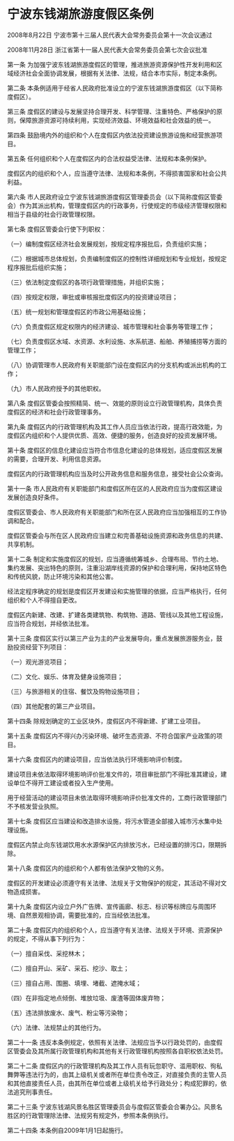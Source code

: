 # 宁波东钱湖旅游度假区条例

2008年8月22日 宁波市第十三届人民代表大会常务委员会第十一次会议通过

2008年11月28日 浙江省第十一届人民代表大会常务委员会第七次会议批准

<!-- INFO END -->

第一条 为加强宁波东钱湖旅游度假区的管理，推进旅游资源保护性开发利用和区域经济社会全面协调发展，根据有关法律、法规，结合本市实际，制定本条例。

第二条 本条例适用于经省人民政府批准设立的宁波东钱湖旅游度假区（以下简称度假区）。

第三条 度假区的建设与发展坚持合理开发、科学管理、注重特色、严格保护的原则，保障旅游资源可持续利用，实现经济效益、环境效益和社会效益的统一。

第四条 鼓励境内外的组织和个人在度假区内依法投资建设旅游设施和经营旅游项目。

第五条 任何组织和个人在度假区内的合法权益受法律、法规和本条例保护。

度假区内的组织和个人，应当遵守法律、法规和本条例，不得损害国家和社会公共利益。

第六条 市人民政府设立宁波东钱湖旅游度假区管理委员会（以下简称度假区管委会）作为其派出机构，管理度假区内的行政事务，行使规定的市级经济管理权限和相当于县级的社会行政管理权限。

第七条 度假区管委会行使下列职权：

（一）编制度假区经济社会发展规划，按规定程序报批后，负责组织实施；

（二）根据城市总体规划，负责编制度假区的控制性详细规划和专业规划，按规定程序报批后组织实施；

（三）依法制定度假区的各项行政管理措施，并组织实施；

（四）按规定权限，审批或审核报批度假区内的投资建设项目；

（五）统一规划和管理度假区的市政公用基础设施；

（六）负责度假区规定权限内的经济建设、城市管理和社会事务等管理工作；

（七）负责度假区水域、水资源、水利设施、水系航道、船舶、养殖捕捞等方面的管理工作；

（八）协调管理市人民政府有关职能部门设在度假区内的分支机构或派出机构的工作；

（九）市人民政府授予的其他职权。

第八条 度假区管委会按照精简、统一、效能的原则设立行政管理机构，具体负责度假区的经济和社会行政管理事务。

第九条 度假区内的行政管理机构及其工作人员应当依法行政，提高行政效能，为度假区内组织和个人提供优质、高效、便捷的服务，创造良好的投资发展环境。

第十条 度假区的信息化建设应当符合市信息化建设的总体规划，适应度假区发展的需要，合理开发、利用信息资源。

度假区内的行政管理机构应当及时公开政务信息和服务信息，接受社会公众查询。

第十一条 市人民政府有关职能部门和度假区所在区的人民政府应当为度假区建设发展创造良好条件。

度假区管委会、市人民政府有关职能部门和所在区人民政府应当加强相互的工作协调和配合。

度假区管委会与所在区人民政府应当建立和完善基础设施资源和政务信息的共建、共享机制。

第十二条 制定和实施度假区的规划，应当遵循统筹城乡、合理布局、节约土地、集约发展、突出特色的原则，注重沿湖岸线资源的保护和合理利用，保持地区特色和传统风貌，防止环境污染和其他公害。

经法定程序确定的规划是度假区开发建设和实施管理的依据，应当严格执行，任何组织和个人不得擅自更改。

度假区内新建、改建、扩建各类建筑物、构筑物、道路、管线以及其他工程设施，应当符合规划，并经依法批准。

第十三条 度假区实行以第三产业为主的产业发展导向，重点发展旅游服务业，鼓励投资经营下列项目：

（一）观光游览项目；

（二）文化、娱乐、体育及健身设施项目；

（三）与旅游相关的住宿、餐饮及购物设施项目；

（四）其他配套的第三产业项目。

第十四条 除规划确定的工业区块外，度假区内不得新建、扩建工业项目。

第十五条 度假区内不得兴办污染环境、破坏生态资源、不符合国家产业政策的项目。

第十六条 度假区内的建设项目，应当依法执行环境影响评价制度。

建设项目未依法取得环境影响评价批准文件的，项目审批部门不得批准其建设，建设单位不得开工建设或者投入生产使用。

用于经营活动的建设项目未依法取得环境影响评价批准文件的，工商行政管理部门不予核发营业执照。

第十七条 度假区应当建设和改造排水设施，将污水管道全部接入城市污水集中处理设施。

度假区内禁止向东钱湖饮用水水源保护区内排放污水，已经设置的排污口，限期拆除。

第十八条 度假区内的组织和个人都有依法保护文物的义务。

度假区的开发建设必须遵守有关法律、法规关于文物保护的规定，其活动不得对文物造成损害。

第十九条 度假区内设立户外广告牌、宣传画廊、标志、标识等标牌应与周围环境、自然景观相协调，需要批准的，应当经依法批准。

第二十条 度假区内的组织和个人，应当遵守有关法律、法规关于环境、资源保护的规定，不得从事下列行为：

（一）擅自采伐、采挖林木；

（二）擅自开山、采矿、采石、挖沙、取土；

（三）擅自占用、围圈、填埋、堵截、遮掩水域；

（四）在非指定地点倾倒、堆放垃圾、废渣等固体废弃物；

（五）违法排放废水、废气、粉尘等污染物；

（六）法律、法规禁止的其他行为。

第二十一条 违反本条例规定，依照有关法律、法规应当予以行政处罚的，由度假区管委会及其所属行政管理机构和其他有关行政管理机构按照各自职权依法处罚。

第二十二条 度假区内的行政管理机构及其工作人员有玩忽职守、滥用职权、徇私舞弊等违法行为的，由其上级机关或者所在单位责令改正，对直接负责的主管人员和其他直接责任人员，由其所在单位或者上级机关给予行政处分；构成犯罪的，依法追究刑事责任。

第二十三条 宁波东钱湖风景名胜区管理委员会与度假区管委会合署办公。风景名胜区的行政管理除法律、法规另有规定外，参照本条例执行。

第二十四条 本条例自2009年1月1日起施行。